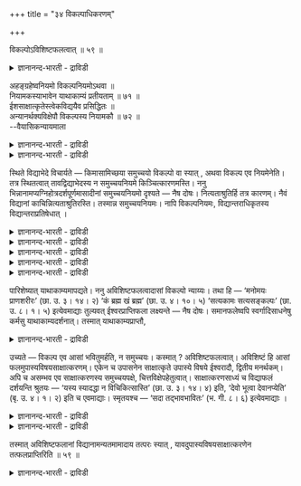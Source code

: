 +++
title = "३४ विकल्पाधिकरणम्"

+++

विकल्पोऽविशिष्टफलत्वात् ॥ ५९ ॥  
<details><summary>ज्ञानानन्द-भारती - द्राविडी</summary>

विगल्बोअविसिष्टबलत्वात् ॥ ५९ ॥
</details>

अहङ्ग्रहेष्वनियमो विकल्पनियमोऽथवा ॥  
नियामकस्याभावेन याथाकाम्यं प्रतीयताम् ॥ ७१ ॥  
ईशसाक्षात्कृतेस्त्वेकविद्ययैव प्रसिद्धितः ॥  
अन्यानर्थक्यविक्षेपौ विकल्पस्य नियामकौ ॥ ७२ ॥  
--वैयासिकन्यायमाला

<details><summary>ज्ञानानन्द-भारती - द्राविडी</summary>

अहङ्गिरह उबासऩैगळिल् नियमम् किडैयादा? अल्लदु इप्पडि अप्पडियॆऩ्ऱु नियमम् उण्डा? नियमत्तै एऱ्पडुत्तिक् कॊडुक्क ऎदुवुमिल्लाददिऩाल्, तोऩ्ऱिऩबडि ऎऩ्ऱु ताऩ् अऱिय वेण्डुम्।
</details>

<details><summary>ज्ञानानन्द-भारती - द्राविडी</summary>

ऒरे उबासऩैयिऩालेये ईसुवररुडैय साक्षात् कारम् नऩ्गु सित्तित्तु विडुवदाल्, इऩ्ऩॊरु उबासऩै वीण् ऎऩ्बदुम् मऩसिऩ् विक्षेबत्तिऱ्कुक् कारणम् ऎऩ्बदुम् इप्पडिया अप्पडिया ऎऩ्ऱु विगल्बत्तै नियमिक् कप् पोदुमाऩवै।
</details>

स्थिते विद्याभेदे विचार्यते — किमासामिच्छया समुच्चयो विकल्पो वा स्यात् , अथवा विकल्प एव नियमेनेति। तत्र स्थितत्वात् तावद्विद्याभेदस्य न समुच्चयनियमे किञ्चित्कारणमस्ति। ननु भिन्नानामप्यग्निहोत्रदर्शपूर्णमासादीनां समुच्चयनियमो दृश्यते — नैष दोषः। नित्यताश्रुतिर्हि तत्र कारणम्। नैवं विद्यानां काचिन्नित्यताश्रुतिरस्ति। तस्मान्न समुच्चयनियमः। नापि विकल्पनियमः, विद्यान्तराधिकृतस्य विद्यान्तराप्रतिषेधात् ।

<details><summary>ज्ञानानन्द-भारती - द्राविडी</summary>

(आत्मावै सगुणप्रह्ममाग उबासिप्पदु अहङ्ग्रहोबासऩम् साण्डिल्य वित्यै, तहर वित्यै मुदलाऩ अहङ्ग्रहोबासऩङ्गळै तऩ् विरुप्पप्पडि सेर्त्तो विगल्बमागवो एदावदु ऒऩ्ऱु उबासिक्कलामा अल्लदु विगल्बमागत्ताऩा ऎऩ्ऱु सन्देहम्। सेर्त्तुत्ताऩ् अल्लदु विगल्बमागत्ताऩ् ऎऩ्बदऱ्कु कारणमिल्लाददाल् तऩ् विरुप्पप्पडि समुच्चयमो विगल्बमो ऎऩ्ऱु पूर्वबक्षम्।
</details>

<details><summary>ज्ञानानन्द-भारती - द्राविडी</summary>

ऒरु वित्यैयिऩालेये ईसुवरसाक्षात्कारम् ऎऩ्ऱ पलऩ् एऱ्पडुम्बोदु मऱ्ऱ वित्यै तेवैयिल्लै अदऱ्कु पलऩुमिल्लै। पलवित्यैगळैच् चेर्त्तु अऩुष्टित्ताल् विक्षेबमेऱ्पट्टु पलऩ् सित्तिक्कादु। आगैयिऩाल् विगल्बम् (एदावदु ऒऩ्ऱु) ताऩ् तऩ् विरुप्पप्पडियिल्लै ऎऩ्ऱु सित्तान्दम्)।
</details>

<details><summary>ज्ञानानन्द-भारती - द्राविडी</summary>

वित्यैगळ् वॆव्वेऱु ऎऩ्ऱ तीर्माऩत्तिल्, इवैगळुक्कु इष्टप्पडि समुच्चयम् (ऎल्लावऱ्ऱैयुम् सेर्त्तु) अल्लदु विगल्बम् (एदेऩुम् ऒरु उबासऩै) ऎऩ्बदा अल्लदु नियममाय् विगल्बमेदाऩा ऎऩ्ऱु विसारिक्कप्पडुगिऱदु।
</details>

<details><summary>ज्ञानानन्द-भारती - द्राविडी</summary>

पूर्वबक्षम्: अङ्गु वित्या पेदमिरुप्पदिऩाल्, समुच्चयम् नियमिक्कप्पडुगिऱदॆऩ्बदऱ्कु ऎव्विद कारण मुमिल्लै। अक्ऩिहोत्रम्, तर्सबूर्णमासम् मुदलियवै वॆव्वेऱाग इरुन्दालुम् समुच्चय नियममिरुप्पदागक् काणप्पडुगिऱदेयॆऩ्ऱाल्, इदु तोषमिल्लै, नित्यमॆऩ्ऱु विदिक्कुम् सुरुदिये अङ्गे कारणम्। इव्विदम् वित्यैगळुक्कु नित्यत्तऩ्मैयै विदिक्कुम् सुरुदि ऎदुवुम् किडैयादु। आगैयाल् समुच्चय नियमम् (सेर्त्तुत्ताऩ् सॆय्यवेण्डुमॆऩ्ऱु) इल्लै।
</details>

<details><summary>ज्ञानानन्द-भारती - द्राविडी</summary>

विगल्बनियममुम् इल्लै। ऒरु वित्यैयिल् अदिगारम् पॆऱ्ऱवऩुक्कु मऱ्ऱॊरु वित्यै निषेदिक्कप् पडाददाल् (सॆय्यक्कूडादॆऩ्ऱु तडुक्कप्पडाददाल्)
</details>

पारिशेष्यात् याथाकाम्यमापद्यते। ननु अविशिष्टफलत्वादासां विकल्पो न्याय्यः। तथा हि — ‘मनोमयः प्राणशरीरः’ (छा. उ. ३। १४। २) ‘कं ब्रह्म खं ब्रह्म’ (छा. उ. ४। १०। ५) ‘सत्यकामः सत्यसङ्कल्पः’ (छा. उ. ८। १। ५) इत्येवमाद्याः तुल्यवत् ईश्वरप्राप्तिफला लक्ष्यन्ते — नैष दोषः। समानफलेष्वपि स्वर्गादिसाधनेषु कर्मसु याथाकाम्यदर्शनात्। तस्मात् याथाकाम्यप्राप्तौ,

<details><summary>ज्ञानानन्द-भारती - द्राविडी</summary>

मिञ्जुवदिऩाल्, ऎप्पडि इष्टमो अप्पडियॆऩ्ऱु एऱ्पडुगिऱदु। (अदावदु समुच्चयमो विगल्बमो एदावदु ऒऩ्ऱु ऎऩ्ऱु) पलऩ् वेऱुबडाददिऩाल् इवैगळुक्कु विगल्बम् नियायमल्लवा? अप्पडिये “मऩोमयऩ् पिराण सरीरऩ्" (सान्दोक्यम्।III-१४-२) “सुगम् पिरह्मम् आगासम् पिरह्मम्" (IV-१०-५) “सत्यगामर् सत्यसङ्गल्बर्" (VIII-१-५) ऎऩ्ऱु इदु मुदलि यवैगळ् ऒरे मादिरियाग ईसुवरत्तऩ्मैयै अडै वदै पलऩाग उळ्ळवैगळागक् काणप्पडुगिऩ्ऱऩ। ऎऩ्ऱाल् इदु तोषमिल्लै। समाऩमाऩ पलऩैयुळ्ळ वैगळायिरुन्दालुम् स्वर्क्कम् मुदलियदिऱ्कु सादऩ मायुळ्ळ कर्माक्कळिल् इष्टप्पडि सॆय्युम् तऩ्मै काणप्पडुवदाल्। आगैयाल् इष्टप्पडि सॆय्यलाम्।
</details>

उच्यते — विकल्प एव आसां भवितुमर्हति, न समुच्चयः। कस्मात् ? अविशिष्टफलत्वात्। अविशिष्टं हि आसां फलमुपास्यविषयसाक्षात्करणम्। एकेन च उपासनेन साक्षात्कृते उपास्ये विषये ईश्वरादौ, द्वितीय मनर्थकम्। अपि च असम्भव एव साक्षात्करणस्य समुच्चयपक्षे, चित्तविक्षेपहेतुत्वात्। साक्षात्करणसाध्यं च विद्याफलं दर्शयन्ति श्रुतयः — ‘यस्य स्यादद्धा न विचिकित्सास्ति’ (छा. उ. ३। १४। ४) इति, ‘देवो भूत्वा देवानप्येति’ (बृ. उ. ४। १। २) इति च एवमाद्याः। स्मृतयश्च — ‘सदा तद्भावभावितः’ (भ. गी. ८। ६) इत्येवमाद्याः ।

<details><summary>ज्ञानानन्द-भारती - द्राविडी</summary>

सित्तान्दम्: ऎऩ्ऱु एऱ्पडुम्बोदु सॊल्लप् पडुगिऱदु। "इवैगळुक्कुळ् विगल्बम् ताऩ् इरुप्पदु नियायम्, समुच्चयमिल्लै। ऎदिऩाल्? “पलऩ् वित्यासप् पडाददिऩाल्” इवैगळुक्कु पलऩायिरुक्किऱ उबास्य तेवदै विषयमाऩ साक्षात्कारम् ऎऩ्बदु वित्यासप् पडामल् इरुन्दु वरुगिऱदु। ऒरु उबासऩत्तिऩालेये उबासिक्कप्पडुगिऱ ईसुवरऩ् मुदलाऩ विषयम् साक्षात् करिक्कप्पट्टुविडुगिऱ पडियाल् इरण्डावदु उबासऩम् पिरयोजऩमऱ्ऱदु।
</details>

<details><summary>ज्ञानानन्द-भारती - द्राविडी</summary>

मेलुम्, समुच्चय पक्षत्तिल् साक्षात्करिप्पदे सम्बविक्कादु। सित्तत्तिऱ्कु विक्षेबत्तिऱ्कुक् कारणमा वदाल्, वित्याबलऩ् साक्षात्करिप्पदिऩालेये सात्य मागिऱदॆऩ्बदै सुरुदिगळ् काट्टुगिऩ्ऱऩ। ऎवऩुक्कु कॊञ्ज मेऩुम् सन्देहमिल्लैयो (सान्दोक्यम्। III १४-४) "तेवऩाग आगि तेवर्गळै अडैगिऱाऩ्” (पिरुहत्।VI-१-२) ऎऩ्बदु मुदलियवै, अप्पडिये “ऎप्पॊऴुदुम् अदऩ् तऩ्मैयैये पावित्तवर्गळ्” (कीदै।VIII-६) ऎऩ्बदु मुदलिय स्मिरुदिगळुम्।
</details>

तस्मात् अविशिष्टफलानां विद्यानामन्यतमामादाय तत्परः स्यात् , यावदुपास्यविषयसाक्षात्करणेन तत्फलप्राप्तिरिति ॥ ५९ ॥

<details><summary>ज्ञानानन्द-भारती - द्राविडी</summary>

आगैयाल् पलऩ् वित्यासप्पडाद वित्यैगळिल् एदेऩुम् ऒऩ्ऱै ऎडुत्तुक्कॊण्डु, ऎप्पॊऴुदु उबास्य विषयमाऩ साक्षात्कारत्तिऩाल् अदऩ् पलऩ् एऱ्पडुगिऱदो अदुवरै, अदिलेये ईडुबट्टवऩाग इरुक्क वेण्डुम्।
</details>

